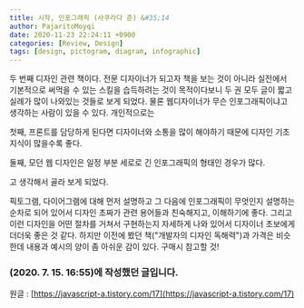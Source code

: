 ```yaml
---
title: 시작, 인포그래픽 (사쿠라다 준) &#35;14
author: PajaritoMoyqi
date: 2020-11-23 22:24:11 +0900
categories: [Review, Design]
tags: [design, pictogram, diagram, infographic]
---
```


두 번째 디자인 관련 책이다. 전문 디자이너가 되고자 책을 보는 것이 아니라 실전에서 기본적으로 써먹을 수 있는 스킬을 습득하려는 것이 목적이다보니 두 권 모두 글이 짧고 실례가 많이 나와있는 것들로 보게 되었다. 물론 웹디자이너가 무슨 인포그래픽이냐고 생각하는 사람이 있을 수 있다. 개인적으로는

첫째, 프론트를 담당하게 된다면 디자이너와 소통을 많이 해야하기 때문에 디자인 기초 지식이 많을수록 좋다.

둘째, 모던 웹 디자인은 일정 부분 세로로 긴 인포그래픽의 형태인 경우가 많다.

고 생각해서 골라 보게 되었다.

픽토그램, 다이어그램에 대해 먼저 설명하고 그 다음에 인포그래픽이 무엇인지 설명하는 순차로 되어 있어서 디자인 초짜가 관련 용어들과 친숙해지고, 이해하기에 좋다. 그리고 이런 디자인을 어떤 절차를 거쳐서 구현하는지 자세하게 나와 있어서 디자이너 초보에게 더더욱 좋은 것 같다. 하지만 이전에 봤던 책("개발자의 디자인 독해력")과 가격은 비슷한데 내용과 예시의 양이 좀 아쉬운 감이 있다. 구매시 참고할 것!

### (2020. 7. 15. 16:55)에 작성했던 글입니다.

원글 : [https://javascript-a.tistory.com/17](https://javascript-a.tistory.com/17)